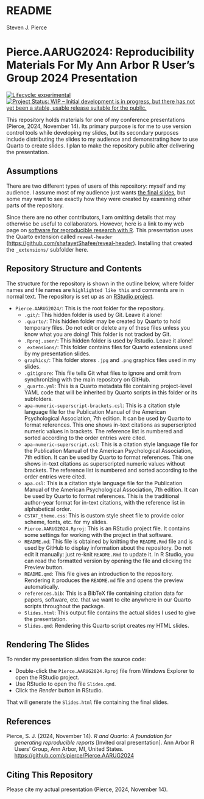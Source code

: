 # README
Steven J. Pierce

<!-- README.md is generated from README.Rmd. Please edit that file -->

# Pierce.AARUG2024: Reproducibility Materials For My Ann Arbor R User’s Group 2024 Presentation

<!-- badges: start -->

[![Lifecycle:
experimental](https://img.shields.io/badge/lifecycle-experimental-orange.svg)](https://www.tidyverse.org/lifecycle/#experimental)
[![Project Status: WIP – Initial development is in progress, but there
has not yet been a stable, usable release suitable for the
public.](https://www.repostatus.org/badges/latest/wip.svg)](https://www.repostatus.org/#wip)
<!-- badges: end -->

This repository holds materials for one of my conference presentations
(Pierce, 2024, November 14). Its primary purpose is for me to use
version control tools while developing my slides, but its secondary
purposes include distributing the slides to my audience and
demonstrating how to use Quarto to create slides. I plan to make the
repository public after delivering the presentation.

## Assumptions

There are two different types of users of this repository: myself and my
audience. I assume most of my audience just wants [the final
slides](https://github.com/sjpierce/Pierce.AARUG2024/Slides.html), but
some may want to see exactly how they were created by examining other
parts of the repository.

Since there are no other contributors, I am omitting details that may
otherwise be useful to collaborators. However, here is a link to my web
page on [software for reproducible research with
R](https://sjpierce.github.io/rr_software.html). This presentation uses
the Quarto extension called `reveal-header`
(https://github.com/shafayetShafee/reveal-header). Installing that
created the `_extensions/` subfolder here.

## Repository Structure and Contents

The structure for the repository is shown in the outline below, where
folder names and file names are `highlighted like this` and comments are
in normal text. The repository is set up as an [RStudio
project](https://support.rstudio.com/hc/en-us/articles/200526207-Using-RStudio-Projects).

- `Pierce.AARUG2024/`: This is the root folder for the repository.
  - `.git/`: This hidden folder is used by Git. Leave it alone!
  - `.quarto/`: This hidden folder may be created by Quarto to hold
    temporary files. Do not edit or delete any of these files unless you
    know what you are doing! This folder is not tracked by Git.
  - `.Rproj.user/`: This hidden folder is used by Rstudio. Leave it
    alone!
  - `_extensions/`: This folder contains files for Quarto extensions
    used by my presentation slides.
  - `graphics/`: This folder stores `.jpg` and `.png` graphics files
    used in my slides.
  - `.gitignore`: This file tells Git what files to ignore and omit from
    synchronizing with the main repository on GitHub.
  - `_quarto.yml`: This is a Quarto metadata file containing
    project-level YAML code that will be inherited by Quarto scripts in
    this folder or its subfolders.  
  - `apa-numeric-superscript-brackets.csl`: This is a citation style
    language file for the Publication Manual of the American
    Psychological Association, 7th edition. It can be used by Quarto to
    format references. This one shows in-text citations as superscripted
    numeric values in brackets. The reference list is numbered and
    sorted according to the order entries were cited.
  - `apa-numeric-superscript.csl`: This is a citation style language
    file for the Publication Manual of the American Psychological
    Association, 7th edition. It can be used by Quarto to format
    references. This one shows in-text citations as superscripted
    numeric values without brackets. The reference list is numbered and
    sorted according to the order entries were cited.
  - `apa.csl`: This is a citation style language file for the
    Publication Manual of the American Psychological Association, 7th
    edition. It can be used by Quarto to format references. This is the
    traditional author-year format for in-text citations, with the
    reference list in alphabetical order.
  - `CSTAT_theme.css`: This is custom style sheet file to provide color
    scheme, fonts, etc. for my slides.  
  - `Pierce.AARUG2024.Rproj`: This is an RStudio project file. It
    contains some settings for working with the project in that
    software.
  - `README.md`: This file is obtained by knitting the `README.Rmd` file
    and is used by GitHub to display information about the repository.
    Do not edit it manually: just re-knit `README.Rmd` to update it. In
    R Studio, you can read the formatted version by opening the file and
    clicking the Preview button.
  - `README.qmd`: This file gives an introduction to the repository.
    Rendering it produces the `README.md` file and opens the preview
    automatically.
  - `references.bib`: This is a BibTeX file containing citation data for
    papers, software, etc. that we want to cite anywhere in our Quarto
    scripts throughout the package.
  - `Slides.html`: This output file contains the actual slides I used to
    give the presentation.
  - `Slides.qmd`: Rendering this Quarto script creates my HTML slides.

## Rendering The Slides

To render my presentation slides from the source code:

- Double-click the `Pierce.AARUG2024.Rproj` file from Windows Explorer
  to open the RStudio project.
- Use RStudio to open the file `Slides.qmd`.
- Click the *Render* button in RStudio.

That will generate the `Slides.html` file containing the final slides.

## References

<div id="refs" class="references csl-bib-body hanging-indent"
entry-spacing="0" line-spacing="2">

<div id="ref-Pierce-RN8655" class="csl-entry">

Pierce, S. J. (2024, November 14). *R and Quarto: A foundation for
generating reproducible reports* \[Invited oral presentation\]. Ann
Arbor R Users’ Group, Ann Arbor, MI, United States.
<https://github.com/sjpierce/Pierce.AARUG2024>

</div>

</div>

## Citing This Repository

Please cite my actual presentation (Pierce, 2024, November 14).
